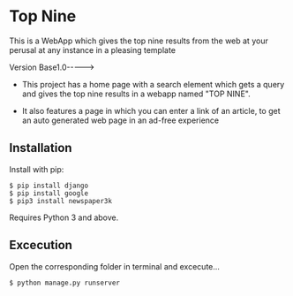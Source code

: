# Top Nine
This is a WebApp which gives the top nine results from the web at your perusal at any instance in a pleasing template

Version Base1.0----->

* This project has a home page with a search element which gets a query and gives the top nine results in a webapp named "TOP NINE".

* It also features a page in which you can enter a link of an article, to get an auto generated web page in an ad-free experience

## Installation

Install with pip:

```shell
$ pip install django
$ pip install google
$ pip3 install newspaper3k
```
Requires Python 3 and above.

## Excecution 

Open the corresponding folder in terminal and excecute...

```shell
$ python manage.py runserver
```
 
